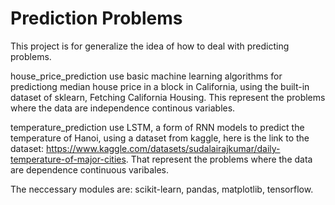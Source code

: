 # Prediction Problems

This project is for generalize the idea of how to deal with predicting problems.

house_price_prediction use basic machine learning algorithms for predictiong median house price in a block in California, using the built-in dataset of sklearn, Fetching California Housing. This represent the problems where the data are independence continous variables.

temperature_prediction use LSTM, a form of RNN models to predict the temperature of Hanoi, using a dataset from kaggle, here is the link to the dataset: https://www.kaggle.com/datasets/sudalairajkumar/daily-temperature-of-major-cities. That represent the problems where the data are dependence continuous varibales.

The neccessary modules are: scikit-learn, pandas, matplotlib, tensorflow.
